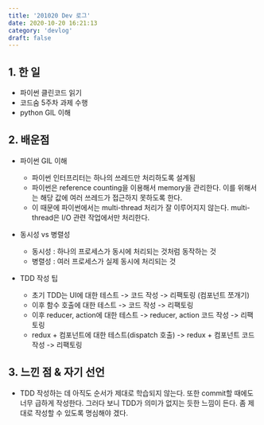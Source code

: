 ```yaml
---
title: '201020 Dev 로그'
date: 2020-10-20 16:21:13
category: 'devlog'
draft: false
---
```


## 1. 한 일
- 파이썬 클린코드 읽기 
- 코드숨 5주차 과제 수행
- python GIL 이해

## 2. 배운점

- 파이썬 GIL 이해 
  - 파이썬 인터프리터는 하나의 쓰레드만 처리하도록 설계됨
  - 파이썬은 reference counting을 이용해서 memory을 관리한다. 이를 위해서는 해당 값에 여러 쓰레드가 접근하지 못하도록 한다.
  - 이 때문에 파이썬에서는 multi-thread 처리가 잘 이루어지지 않는다. multi-thread은 I/O 관련 작업에서만 처리한다.

- 동시성 vs 병렬성
  - 동시성 : 하나의 프로세스가 동시에 처리되는 것처럼 동작하는 것
  - 병렬성 : 여러 프로세스가 실제 동시에 처리되는 것

- TDD 작성 팁
  - 초기 TDD는 UI에 대한 테스트 -> 코드 작성 -> 리팩토링 (컴포넌트 쪼개기)
  - 이후 함수 호출에 대한 테스트 -> 코드 작성 -> 리팩토링
  - 이후 reducer, action에 대한 테스트 -> reducer, action 코드 작성 -> 리팩토링
  - redux + 컴포넌트에 대한 테스트(dispatch 호출) -> redux + 컴포넌트 코드 작성 -> 리팩토링  

## 3. 느낀 점 & 자기 선언

- TDD 작성하는 데 아직도 순서가 제대로 학습되지 않는다. 또한 commit할 때에도 너무 급하게 작성한다. 그러다 보니 TDD가 의미가 없지는 듯한 느낌이 든다. 좀 제대로 작성할 수 있도록 명심해야 겠다.